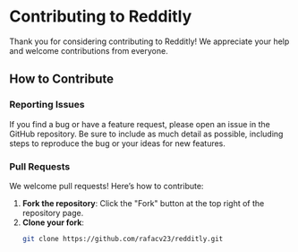 # Contributing to Redditly

Thank you for considering contributing to Redditly! We appreciate your help and welcome contributions from everyone.

## How to Contribute

### Reporting Issues

If you find a bug or have a feature request, please open an issue in the GitHub repository. Be sure to include as much detail as possible, including steps to reproduce the bug or your ideas for new features.

### Pull Requests

We welcome pull requests! Here’s how to contribute:

1. **Fork the repository**: Click the "Fork" button at the top right of the repository page.
2. **Clone your fork**:
   ```bash
   git clone https://github.com/rafacv23/redditly.git
   ```
